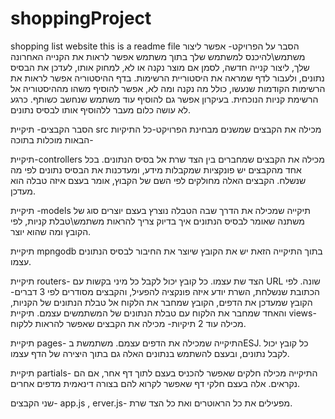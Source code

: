 # shoppingProject
shopping list website
this is a readme file
הסבר על הפרויקט-
אפשר ליצור משתמש\להיכנס למשתמש שלך
בתוך משתמש אפשר לראות את הקנייה האחרונה שלך, ליצור קנייה חדשה, לסמן אם מוצר נקנה או לא, למחוק אותו, לעדכן את הבסיס נתונים, ולעבור לדף שמראה את היסטוריית הרשימות.
בדף ההיסטוריה אפשר לראות את הרשימות הקודמות שנעשו, כולל מה נקנה ומה לא, אפשר להוסיף משהו מההיסטוריה אל הרשימת קניות הנוכחית. בעיקרון אפשר גם להוסיף עוד
משתמש שנחשב כשותף. כרגע לא עושה כלום מעבר ללהוסיף אותו לבסיס נתונים.

הסבר הקבצים-
תיקיית src מכילה את הקבצים שמשנים מבחינת הפרויקט-כל התיקיות הבאות מוכלות בתוכה-

תיקיית-controllers
מכילה את הקבצים שמחברים בין הצד שרת אל בסיס הנתונים. בכל אחד מהקבצים יש פונקציות שמקבלות מידע, ומעדכנות את הבסיס נתונים לפי מה שנשלח. הקבצים האלה מחולקים לפי 
השם של הקבוץ, אומר בעצם איזה טבלה הוא מעדכן.

תיקיית -models
תיקייה שמכילה את הדרך שבה הטבלה נוצרץ בעצם יוצרים סוג של משתנה שאומר לבסיס הנתונים איך בדיוק צריך להראות משתמש\טבלת קניות, לפי הקובץ ומה שהוא יוצר. 

תיקיית mpngodb
בתוך התיקייה הזאת יש את הקובץ שיוצר את החיבור לבסיס הנתונים עצמו.


תיקיית routers-
הצד שת עצמו. כל קובץ יכול לקבל כל מיני בקשות עם URL שונה.
לפי הכתובת שנשלחת, השרת יודע איזה פונקציה להפעיל, והקבצים מסודרים לפי 3 דברים-
הקובץ שמעדכן את הדפים, הקובץ שמחבר את הלקוח אל טבלת הנתונים של הקניות, והאחד שמחבר את הלקוח עם טבלת הנתונים של המשתמשים עצמם.
תיקיית views- מכילה עוד 2 תיקיות-
מכילה את הקבצים שאפשר להראות ללקוח.


תיקיית pages-
התיקייה שמכילה את הדפים עצמם. משתמשת בESJ.
כל קובץ יכול לקבל נתונים, ובעצם להשתמש בנתונים האלה גם בתוך היצירה של הדף עצמו.


תיקיית partials-
התיקייה מכילה חלקים שאפשר להכניס בעצם לתוך דף אחר, אם הם נקראים. אלה בעצם חלקי דף שאפשר לקרוא להם בצורה דינאמית מדפים אחרים.

שני הקבצים- app.js , erver.js- 
מפעילים את כל הראוטרים ואת כל הצד שרת.

